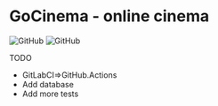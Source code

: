 # GoCinema - online cinema
<img alt="GitHub" src="https://img.shields.io/github/license/u2lentaru/GoCinema">   <img alt="GitHub" src="https://goreportcard.com/badge/github.com/u2lentaru/GoCinema">

TODO
* GitLabCI=>GitHub.Actions
* Add database
* Add more tests
